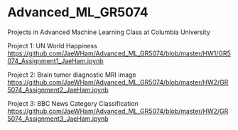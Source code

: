 # Advanced_ML_GR5074
Projects in Advanced Machine Learning Class at Columbia University

Project 1: UN World Happiness
https://github.com/JaeWHam/Advanced_ML_GR5074/blob/master/HW1/GR5074_Assignment1_JaeHam.ipynb

Project 2: Brain tumor diagnostic MRI image
https://github.com/JaeWHam/Advanced_ML_GR5074/blob/master/HW2/GR5074_Assignment2_JaeHam.ipynb

Project 3: BBC News Category Classification
https://github.com/JaeWHam/Advanced_ML_GR5074/blob/master/HW2/GR5074_Assignment3_JaeHam.ipynb
